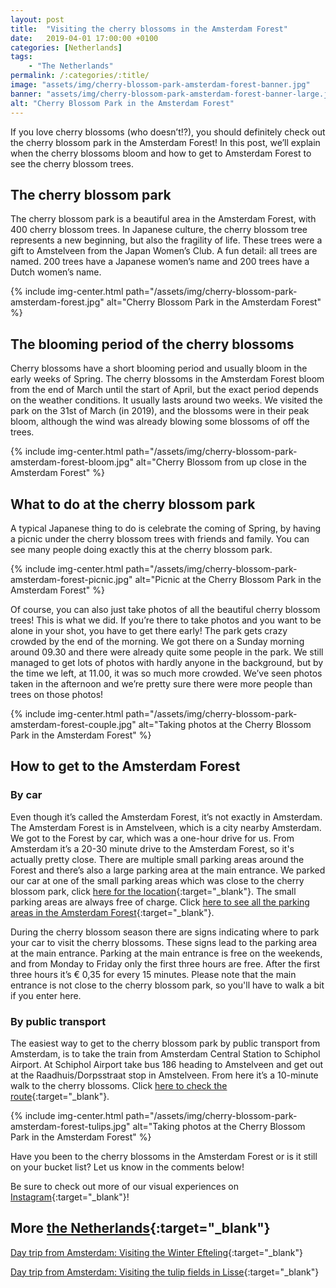 ```yaml
---
layout: post
title:  "Visiting the cherry blossoms in the Amsterdam Forest"
date:   2019-04-01 17:00:00 +0100
categories: [Netherlands]
tags:
    - "The Netherlands"
permalink: /:categories/:title/
image: "assets/img/cherry-blossom-park-amsterdam-forest-banner.jpg"
banner: "assets/img/cherry-blossom-park-amsterdam-forest-banner-large.jpg"
alt: "Cherry Blossom Park in the Amsterdam Forest"
---
```

 
If you love cherry blossoms (who doesn’t!?), you should definitely check out the cherry blossom park in the Amsterdam Forest! In this post, we’ll explain when the cherry blossoms bloom and how to get to Amsterdam Forest to see the cherry blossom trees.
 
## The cherry blossom park
 
The cherry blossom park is a beautiful area in the Amsterdam Forest, with 400 cherry blossom trees. In Japanese culture, the cherry blossom tree represents a new beginning, but also the fragility of life. These trees were a gift to Amstelveen from the Japan Women’s Club. A fun detail: all trees are named. 200 trees have a Japanese women’s name and 200 trees have a Dutch women’s name.

{% include img-center.html path="/assets/img/cherry-blossom-park-amsterdam-forest.jpg" alt="Cherry Blossom Park in the Amsterdam Forest" %}
 
## The blooming period of the cherry blossoms

Cherry blossoms have a short blooming period and usually bloom in the early weeks of Spring. The cherry blossoms in the Amsterdam Forest bloom from the end of March until the start of April, but the exact period depends on the weather conditions. It usually lasts around two weeks. We visited the park on the 31st of March (in 2019), and the blossoms were in their peak bloom, although the wind was already blowing some blossoms of off the trees.

{% include img-center.html path="/assets/img/cherry-blossom-park-amsterdam-forest-bloom.jpg" alt="Cherry Blossom from up close in the Amsterdam Forest" %}
 
## What to do at the cherry blossom park
 
A typical Japanese thing to do is celebrate the coming of Spring, by having a picnic under the cherry blossom trees with friends and family. You can see many people doing exactly this at the cherry blossom park.

{% include img-center.html path="/assets/img/cherry-blossom-park-amsterdam-forest-picnic.jpg" alt="Picnic at the Cherry Blossom Park in the Amsterdam Forest" %}
 
Of course, you can also just take photos of all the beautiful cherry blossom trees! This is what we did. If you’re there to take photos and you want to be alone in your shot, you have to get there early! The park gets crazy crowded by the end of the morning. We got there on a Sunday morning around 09.30 and there were already quite some people in the park. We still managed to get lots of photos with hardly anyone in the background, but by the time we left, at 11.00, it was so much more crowded. We’ve seen photos taken in the afternoon and we’re pretty sure there were more people than trees on those photos!

{% include img-center.html path="/assets/img/cherry-blossom-park-amsterdam-forest-couple.jpg" alt="Taking photos at the Cherry Blossom Park in the Amsterdam Forest" %}
 
## How to get to the Amsterdam Forest
 
### By car
 
Even though it’s called the Amsterdam Forest, it’s not exactly in Amsterdam. The Amsterdam Forest is in Amstelveen, which is a city nearby Amsterdam. We got to the Forest by car, which was a one-hour drive for us. From Amsterdam it’s a 20-30 minute drive to the Amsterdam Forest, so it's actually pretty close. There are multiple small parking areas around the Forest and there’s also a large parking area at the main entrance. We parked our car at one of the small parking areas which was close to the cherry blossom park, click [here for the location][small parking area]{:target="_blank"}. The small parking areas are always free of charge. Click [here to see all the parking areas in the Amsterdam Forest][all parking areas]{:target="_blank"}.
 
During the cherry blossom season there are signs indicating where to park your car to visit the cherry blossoms. These signs lead to the parking area at the main entrance. Parking at the main entrance is free on the weekends, and from Monday to Friday only the first three hours are free. After the first three hours it’s € 0,35 for every 15 minutes. Please note that the main entrance is not close to the cherry blossom park, so you'll have to walk a bit if you enter here.
 
### By public transport
 
The easiest way to get to the cherry blossom park by public transport from Amsterdam, is to take the train from Amsterdam Central Station to Schiphol Airport. At Schiphol Airport take bus 186 heading to Amstelveen and get out at the Raadhuis/Dorpsstraat stop in Amstelveen. From here it’s a 10-minute walk to the cherry blossoms. Click [here to check the route][public transport route]{:target="_blank"}. 

{% include img-center.html path="/assets/img/cherry-blossom-park-amsterdam-forest-tulips.jpg" alt="Taking photos at the Cherry Blossom Park in the Amsterdam Forest" %}

Have you been to the cherry blossoms in the Amsterdam Forest or is it still on your bucket list? Let us know in the comments below!

Be sure to check out more of our visual experiences on [Instagram][instagram]{:target="_blank"}!

## More [the Netherlands][the netherlands]{:target="_blank"}

[Day trip from Amsterdam: Visiting the Winter Efteling][winter efteling]{:target="_blank"}

[Day trip from Amsterdam: Visiting the tulip fields in Lisse][tulip fields]{:target="_blank"}

[instagram]: https://instagram.com/kipamojo 

[the netherlands]: https://kipamojo.world/tags.html#the-netherlands
[winter efteling]: https://kipamojo.world/netherlands/Day-trip-from-Amsterdam-Visiting-the-Winter-Efteling/
[tulip fields]: https://kipamojo.world/netherlands/Day-trip-from-Amsterdam-Visiting-the-tulip-fields-in-and-around-Lisse/

[small parking area]: https://goo.gl/maps/x42e2CKjGRp
[all parking areas]: https://www.amsterdamsebos.nl/parkeren/
[main entrance]: https://goo.gl/maps/pPFP8sM4j2P2
[public transport route]: https://goo.gl/maps/EHQVPccxwxQ2
